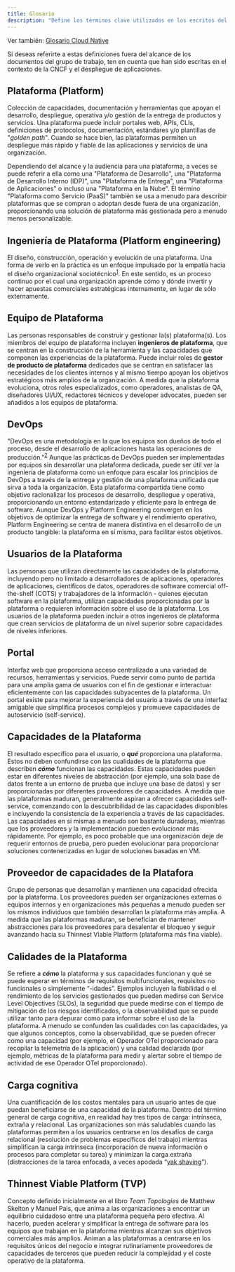 ```yaml
---
title: Glosario
description: "Define los términos clave utilizados en los escritos del Platforms Working Group."
---
```


Ver también: [Glosario Cloud Native](https://glossary.cncf.io/)

Si deseas referirte a estas definiciones fuera del alcance de los documentos del grupo de trabajo, ten en cuenta que han sido escritas en el contexto de la CNCF y el despliegue de aplicaciones.

## Plataforma (Platform)
Colección de capacidades, documentación y herramientas que apoyan el desarrollo, despliegue, operativa y/o gestión de la entrega de productos y servicios. Una plataforma puede incluir portales web, APIs, CLIs, definiciones de protocolos, documentación, estándares y/o plantillas de "_golden path_". Cuando se hace bien, las plataformas permiten un despliegue más rápido y fiable de las aplicaciones y servicios de una organización.

Dependiendo del alcance y la audiencia para una plataforma, a veces se puede referir a ella como una "Plataforma de Desarrollo", una "Plataforma de Desarrollo Interno (IDP)", una "Plataforma de Entrega", una "Plataforma de Aplicaciones" o incluso una "Plataforma en la Nube". El término "Plataforma como Servicio (PaaS)" también se usa a menudo para describir plataformas que se compran o adoptan desde fuera de una organización, proporcionando una solución de plataforma más gestionada pero a menudo menos personalizable.

## Ingeniería de Plataforma (Platform engineering)
El diseño, construcción, operación y evolución de una plataforma. Una forma de verlo en la práctica es un enfoque impulsado por la empatía hacia el diseño organizacional sociotécnico<sup><a href="https://hazelweakly.me/talks/qcon-sf-2023/slides#22">1</a></sup>. En este sentido, es un proceso continuo por el cual una organización aprende cómo y dónde invertir y hacer apuestas comerciales estratégicas internamente, en lugar de sólo externamente.

## Equipo de Plataforma
Las personas responsables de construir y gestionar la(s) plataforma(s). Los miembros del equipo de plataforma incluyen **ingenieros de plataforma**, que se centran en la construcción de la herramienta y las capacidades que componen las experiencias de la plataforma. Puede incluir roles de **gestor de producto de plataforma** dedicados que se centran en satisfacer las necesidades de los clientes internos y al mismo tiempo apoyan los objetivos estratégicos más amplios de la organización. A medida que la plataforma evoluciona, otros roles especializados, como operadores, analistas de QA, diseñadores UI/UX, redactores técnicos y developer advocates, pueden ser añadidos a los equipos de plataforma.

## DevOps
"DevOps es una metodología en la que los equipos son dueños de todo el proceso, desde el desarrollo de aplicaciones hasta las operaciones de producción."<sup><a href="https://glossary.cncf.io/devops/">2</a></sup> Aunque las prácticas de DevOps pueden ser implementadas por equipos sin desarrollar una plataforma dedicada, puede ser útil ver la ingeniería de plataforma como un enfoque para escalar los principios de DevOps a través de la entrega y gestión de una plataforma unificada que sirva a toda la organización. Esta plataforma compartida tiene como objetivo racionalizar los procesos de desarrollo, despliegue y operativa, proporcionando un entorno estandarizado y eficiente para la entrega de software. Aunque DevOps y Platform Engineering convergen en los objetivos de optimizar la entrega de software y el rendimiento operativo, Platform Engineering se centra de manera distintiva en el desarrollo de un producto tangible: la plataforma en sí misma, para facilitar estos objetivos.

## Usuarios de la Plataforma
Las personas que utilizan directamente las capacidades de la plataforma, incluyendo pero no limitado a desarrolladores de aplicaciones, operadores de aplicaciones, científicos de datos, operadores de software comercial off-the-shelf (COTS) y trabajadores de la información - quienes ejecutan software en la plataforma, utilizan capacidades proporcionadas por la plataforma o requieren información sobre el uso de la plataforma. Los usuarios de la plataforma pueden incluir a otros ingenieros de plataforma que crean servicios de plataforma de un nivel superior sobre capacidades de niveles inferiores.

## Portal
Interfaz web que proporciona acceso centralizado a una variedad de recursos, herramientas y servicios. Puede servir como punto de partida para una amplia gama de usuarios con el fin de gestionar e interactuar eficientemente con las capacidades subyacentes de la plataforma. Un portal existe para mejorar la experiencia del usuario a través de una interfaz amigable que simplifica procesos complejos y promueve capacidades de autoservicio (self-service).

## Capacidades de la Plataforma
El resultado específico para el usuario, o **_qué_** proporciona una plataforma. Estos no deben confundirse con las cualidades de la plataforma que describen **_cómo_** funcionan las capacidades. Estas capacidades pueden estar en diferentes niveles de abstracción (por ejemplo, una sola base de datos frente a un entorno de prueba que incluye una base de datos) y ser proporcionadas por diferentes proveedores de capacidades. A medida que las plataformas maduran, generalmente aspiran a ofrecer capacidades self-service, comenzando con la descubribilidad de las capacidades disponibles e incluyendo la consistencia de la experiencia a través de las capacidades. Las capacidades en sí mismas a menudo son bastante duraderas, mientras que los proveedores y la implementación pueden evolucionar más rápidamente. Por ejemplo, es poco probable que una organización deje de requerir entornos de prueba, pero pueden evolucionar para proporcionar soluciones contenerizadas en lugar de soluciones basadas en VM.

## Proveedor de capacidades de la Platafora
Grupo de personas que desarrollan y mantienen una capacidad ofrecida por la plataforma. Los proveedores pueden ser organizaciones externas o equipos internos y en organizaciones más pequeñas a menudo pueden ser los mismos individuos que también desarrollan la plataforma más amplia. A medida que las plataformas maduran, se benefician de mantener abstracciones para los proveedores para desalentar el bloqueo y seguir avanzando hacia su Thinnest Viable Platform (plataforma más fina viable).

## Calidades de la Plataforma
Se refiere a **_cómo_** la plataforma y sus capacidades funcionan y qué se puede esperar en términos de requisitos multifuncionales, requisitos no funcionales o simplemente “-idades”. Ejemplos incluyen la fiabilidad o el rendimiento de los servicios gestionados que pueden medirse con Service Level Objectives (SLOs), la seguridad que puede medirse con el tiempo de mitigación de los riesgos identificados, o la observabilidad que se puede utilizar tanto para depurar como para informar sobre el uso de la plataforma. A menudo se confunden las cualidades con las capacidades, ya que algunos conceptos, como la observabilidad, que se pueden ofrecer como una capacidad (por ejemplo, el Operador OTel proporcionado para recopilar la telemetría de la aplicación) y una calidad declarada (por ejemplo, métricas de la plataforma para medir y alertar sobre el tiempo de actividad de ese Operador OTel proporcionado).

## Carga cognitiva
Una cuantificación de los costos mentales para un usuario antes de que puedan beneficiarse de una capacidad de la plataforma. Dentro del término general de carga cognitiva, en realidad hay tres tipos de carga: intrínseca, extraña y relacional. Las organizaciones son más saludables cuando las plataformas permiten a los usuarios centrarse en los desafíos de carga relacional (resolución de problemas específicos del trabajo) mientras simplifican la carga intrínseca (incorporación de nueva información o procesos para completar su tarea) y minimizan la carga extraña (distracciones de la tarea enfocada, a veces apodada “[yak shaving](https://en.wiktionary.org/wiki/yak_shaving#:~:text=yak%20shaving%20(uncountable),to%20solve%20a%20larger%20problem.)”).

## Thinnest Viable Platform (TVP)
Concepto definido inicialmente en el libro _Team Topologies_ de Matthew Skelton y Manuel Pais, que anima a las organizaciones a encontrar un equilibrio cuidadoso entre una plataforma pequeña pero efectiva. Al hacerlo, pueden acelerar y simplificar la entrega de software para los equipos que trabajan en la plataforma mientras alcanzan sus objetivos comerciales más amplios. Animan a las plataformas a centrarse en los requisitos únicos del negocio e integrar rutinariamente proveedores de capacidades de terceros que pueden reducir la complejidad y el coste operativo de la plataforma.